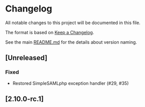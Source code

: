 # Changelog

All notable changes to this project will be documented in this file.

The format is based on [Keep a Changelog](https://keepachangelog.com/en/1.1.0/).

See the main [README.md](./README.md#branch-and-version-naming) for the details about version naming.


## [Unreleased]

### Fixed
- Restored SimpleSAMLphp exception handler (#29, #35)


## [2.10.0-rc.1]
